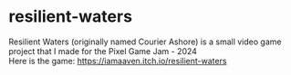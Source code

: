 # resilient-waters
Resilient Waters (originally named Courier Ashore) is a small video game project that I made for the Pixel Game Jam - 2024  
Here is the game: https://iamaaven.itch.io/resilient-waters
